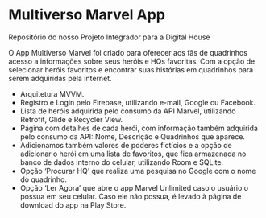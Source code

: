 # Multiverso Marvel App
Repositório do nosso Projeto Integrador para a Digital House

O App Multiverso Marvel foi criado para oferecer aos fãs de quadrinhos acesso a informações sobre seus heróis e HQs favoritas.
Com a opção de selecionar heróis favoritos e encontrar suas histórias em quadrinhos para serem adquiridas pela internet.

- Arquitetura MVVM.
- Registro e Login pelo Firebase, utilizando e-mail, Google ou Facebook.
- Lista de heróis adquirida pelo consumo da API Marvel, utilizando Retrofit, Glide e Recycler View.
- Página com detalhes de cada herói, com informação também adquirida pelo consumo da API: Nome, Descrição e Quadrinhos que aparece.
- Adicionamos também valores de poderes fictícios e a opção de adicionar o herói em uma lista de favoritos, que fica armazenada no banco de dados interno do celular, utilizando Room e SQLite. 
- Opção ‘Procurar HQ’ que realiza uma pesquisa no Google com o nome do quadrinho.
- Opção ‘Ler Agora’ que abre o app Marvel Unlimited caso o usuário o possua em seu celular. Caso ele não possua, é levado à página de download do app na Play Store.

